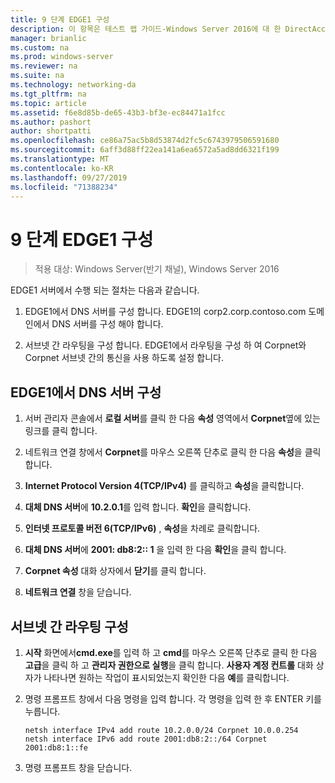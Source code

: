 ```yaml
---
title: 9 단계 EDGE1 구성
description: 이 항목은 테스트 랩 가이드-Windows Server 2016에 대 한 DirectAccess 멀티 사이트 배포 시연의 일부입니다.
manager: brianlic
ms.custom: na
ms.prod: windows-server
ms.reviewer: na
ms.suite: na
ms.technology: networking-da
ms.tgt_pltfrm: na
ms.topic: article
ms.assetid: f6e8d85b-de65-43b3-bf3e-ec84471a1fcc
ms.author: pashort
author: shortpatti
ms.openlocfilehash: ce86a75ac5b8d53874d2fc5c6743979506591680
ms.sourcegitcommit: 6aff3d88ff22ea141a6ea6572a5ad8dd6321f199
ms.translationtype: MT
ms.contentlocale: ko-KR
ms.lasthandoff: 09/27/2019
ms.locfileid: "71388234"
---
```

# <a name="step-9-configure-edge1"></a>9 단계 EDGE1 구성

>적용 대상: Windows Server(반기 채널), Windows Server 2016

EDGE1 서버에서 수행 되는 절차는 다음과 같습니다.  
  
1. EDGE1에서 DNS 서버를 구성 합니다. EDGE1의 corp2.corp.contoso.com 도메인에서 DNS 서버를 구성 해야 합니다.  
  
2. 서브넷 간 라우팅을 구성 합니다. EDGE1에서 라우팅을 구성 하 여 Corpnet와 Corpnet 서브넷 간의 통신을 사용 하도록 설정 합니다.  
  
## <a name="IPv6"></a>EDGE1에서 DNS 서버 구성  
  
1.  서버 관리자 콘솔에서 **로컬 서버**를 클릭 한 다음 **속성** 영역에서 **Corpnet**옆에 있는 링크를 클릭 합니다.  
  
2.  네트워크 연결 창에서 **Corpnet**를 마우스 오른쪽 단추로 클릭 한 다음 **속성**을 클릭 합니다.  
  
3.  **Internet Protocol Version 4(TCP/IPv4)** 를 클릭하고 **속성**을 클릭합니다.  
  
4.  **대체 DNS 서버**에 **10.2.0.1**를 입력 합니다. **확인**을 클릭합니다.  
  
5.  **인터넷 프로토콜 버전 6(TCP/IPv6)** , **속성**을 차례로 클릭합니다.  
  
6.  **대체 DNS 서버**에 **2001: db8:2:: 1** 을 입력 한 다음 **확인**을 클릭 합니다.  
  
7.  **Corpnet 속성** 대화 상자에서 **닫기**를 클릭 합니다.  
  
8.  **네트워크 연결** 창을 닫습니다.  
  
## <a name="ConfigRouting"></a>서브넷 간 라우팅 구성  
  
1.  **시작** 화면에서**cmd.exe**를 입력 하 고 **cmd**를 마우스 오른쪽 단추로 클릭 한 다음 **고급**을 클릭 하 고 **관리자 권한으로 실행**을 클릭 합니다. **사용자 계정 컨트롤** 대화 상자가 나타나면 원하는 작업이 표시되었는지 확인한 다음 **예**를 클릭합니다.  
  
2.  명령 프롬프트 창에서 다음 명령을 입력 합니다. 각 명령을 입력 한 후 ENTER 키를 누릅니다.  
  
    ```  
    netsh interface IPv4 add route 10.2.0.0/24 Corpnet 10.0.0.254  
    netsh interface IPv6 add route 2001:db8:2::/64 Corpnet 2001:db8:1::fe  
    ```  
  
3.  명령 프롬프트 창을 닫습니다.  
  


